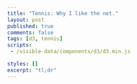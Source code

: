 ```yaml
---
title: "Tennis: Why I like the net."
layout: post
published: true
comments: false
tags: [d3, tennis]
scripts: 
 - /visible-data/components/d3/d3.min.js

styles: []
excerpt: "tl;dr"
---
```

<style type="text/css">
body { position: relative; }
#court {
	width: 50%;
	float: left;
	margin-right: 1em;
}
#court svg {
	background-color: #1d723d;
}

#court line {
	stroke: #eee;
	stroke-width: 1px;
}

#court line:nth-child(2) {
	stroke-width: 3px;
}

</style>

<div id="court"></div>

<script type="text/javascript">

var tc = tenniscourt()
  , court = d3.select('#court').call(tc);

d3.select(window).on('resize', function() { court.call(tc); });

function tenniscourt() {
	// returns a function that will render a tennis court
	// to each item in a selection.
	//
	// Usage: d3.select('#court').call(tenniscourt())

	var margin = {top: 10, right: 10, bottom: 10, left: 10}
	  , cw = 36 // standard court dimensions, in feet
	  , ch = 78;

	function tc(selection) {
		// render a court to each element in this selection
		selection.each(function(d, i) {
			var el = d3.select(this)
			  , width = parseInt(el.style('width'), 10)
			  , width = width - margin.left - margin.right
			  , height = width * (ch / cw);

			// scales
			var x = d3.scale.linear()
			    .domain([0, cw]) // width of a court
			    .range([0, width]);

			var y = d3.scale.linear()
			    .domain([0, ch])
			    .range([0, height]);

			// ensure one svg element
			el.selectAll('svg')
			    .data([0])
			  .enter().append('svg')
		      .append('g')
		        .attr('transform', 'translate(' + [margin.left, margin.top] + ')');

		    // set dimensions in the update
		    el.select('svg')
			    .style('width', (width + margin.left + margin.right) + 'px')
			    .style('height', (height + margin.top + margin.bottom) + 'px')

			// now grab the g element
		    var court = el.select('svg g');

		    // baselines
		    var baselines = court.selectAll('line.baseline')
		        .data([0, ch / 2, ch]);
		    
		    baselines.enter().append('line')
		        .attr('class', 'baseline');

		    baselines.attr('x1', 0)
		        .attr('x2', x(cw))
		        .attr('y1', y)
		        .attr('y2', y);

		    // sidelines
		    var sidelines = court.selectAll('line.sideline')
		        .data([0, 4.5, cw - 4.5, cw]);
		    
		    sidelines.enter().append('line')
		        .attr('class', 'sideline');
		    
		    sidelines.attr('x1', x)
		        .attr('x2', x)
		        .attr('y1', 0)
		        .attr('y2', y(ch));

		    // service boxes
		    //var service = [ch / 2 + 21, ch / 2 - 21];
		    var service = court.selectAll('line.service')
		        .data([ch / 2 + 21, ch / 2 - 21]);
		    
		    service.enter().append('line')
		        .attr('class', 'service');

		    service.attr('x1', x(4.5)) // start at the alley
		        .attr('x2', x(cw - 4.5)) // end at the opposite alley
		        .attr('y1', y)
		        .attr('y2', y);

		    var center = court.selectAll('line.center')
		        .data(service.data());
		    
		    center.enter().append('line')
		        .attr('class', 'center');

		    center.attr('x1', x(cw / 2))
		        .attr('x2', x(cw / 2))
		        .attr('y1', y)
		        .attr('y2', y(ch / 2));

		    // center marks
		    var marks = court.selectAll('line.mark')
		        .data([0, ch - 1]);
		    
		    marks.enter().append('line')
		        .attr('class', 'mark');

		    marks.attr('x1', x(cw / 2))
		        .attr('x2', x(cw / 2))
		        .attr('y1', y)
		        .attr('y2', function(d) { return y(d) + y(1); });
		});
	}

	tc.margin = function(m) {
		if (arguments.length > 0) {
			margin = m;
			return tc;
		} else {
			return margin;
		}
	}

	tc.dimensions = function() {
		// return court dimensions, for utility
		return {
			width: cw,
			height: ch
		}
	}

	return tc;
}
</script>